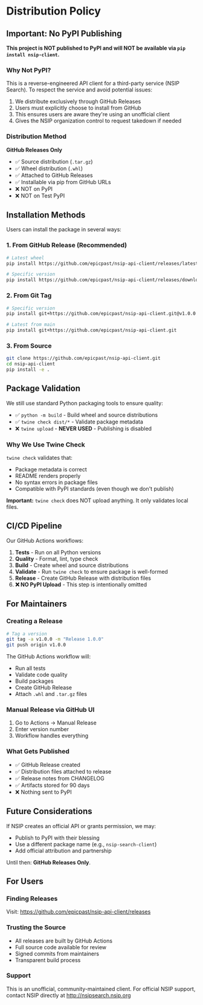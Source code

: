 # Distribution Policy

## Important: No PyPI Publishing

**This project is NOT published to PyPI and will NOT be available via `pip install nsip-client`.**

### Why Not PyPI?

This is a reverse-engineered API client for a third-party service (NSIP Search). To respect the service and avoid potential issues:

1. We distribute exclusively through GitHub Releases
2. Users must explicitly choose to install from GitHub
3. This ensures users are aware they're using an unofficial client
4. Gives the NSIP organization control to request takedown if needed

### Distribution Method

**GitHub Releases Only**

- ✅ Source distribution (`.tar.gz`)
- ✅ Wheel distribution (`.whl`)
- ✅ Attached to GitHub Releases
- ✅ Installable via pip from GitHub URLs
- ❌ NOT on PyPI
- ❌ NOT on Test PyPI

## Installation Methods

Users can install the package in several ways:

### 1. From GitHub Release (Recommended)

```bash
# Latest wheel
pip install https://github.com/epicpast/nsip-api-client/releases/latest/download/nsip_client-1.0.0-py3-none-any.whl

# Specific version
pip install https://github.com/epicpast/nsip-api-client/releases/download/v1.0.0/nsip-client-1.0.0.tar.gz
```

### 2. From Git Tag

```bash
# Specific version
pip install git+https://github.com/epicpast/nsip-api-client.git@v1.0.0

# Latest from main
pip install git+https://github.com/epicpast/nsip-api-client.git
```

### 3. From Source

```bash
git clone https://github.com/epicpast/nsip-api-client.git
cd nsip-api-client
pip install -e .
```

## Package Validation

We still use standard Python packaging tools to ensure quality:

- ✅ `python -m build` - Build wheel and source distributions
- ✅ `twine check dist/*` - Validate package metadata
- ❌ `twine upload` - **NEVER USED** - Publishing is disabled

### Why We Use Twine Check

`twine check` validates that:
- Package metadata is correct
- README renders properly
- No syntax errors in package files
- Compatible with PyPI standards (even though we don't publish)

**Important:** `twine check` does NOT upload anything. It only validates local files.

## CI/CD Pipeline

Our GitHub Actions workflows:

1. **Tests** - Run on all Python versions
2. **Quality** - Format, lint, type check
3. **Build** - Create wheel and source distributions
4. **Validate** - Run `twine check` to ensure package is well-formed
5. **Release** - Create GitHub Release with distribution files
6. **❌ NO PyPI Upload** - This step is intentionally omitted

## For Maintainers

### Creating a Release

```bash
# Tag a version
git tag -a v1.0.0 -m "Release 1.0.0"
git push origin v1.0.0
```

The GitHub Actions workflow will:
- Run all tests
- Validate code quality
- Build packages
- Create GitHub Release
- Attach `.whl` and `.tar.gz` files

### Manual Release via GitHub UI

1. Go to Actions → Manual Release
2. Enter version number
3. Workflow handles everything

### What Gets Published

- ✅ GitHub Release created
- ✅ Distribution files attached to release
- ✅ Release notes from CHANGELOG
- ✅ Artifacts stored for 90 days
- ❌ Nothing sent to PyPI

## Future Considerations

If NSIP creates an official API or grants permission, we may:
- Publish to PyPI with their blessing
- Use a different package name (e.g., `nsip-search-client`)
- Add official attribution and partnership

Until then: **GitHub Releases Only**.

## For Users

### Finding Releases

Visit: https://github.com/epicpast/nsip-api-client/releases

### Trusting the Source

- All releases are built by GitHub Actions
- Full source code available for review
- Signed commits from maintainers
- Transparent build process

### Support

This is an unofficial, community-maintained client. For official NSIP support, contact NSIP directly at http://nsipsearch.nsip.org
